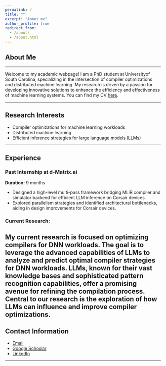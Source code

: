 ```yaml
---
permalink: /
title: ""
excerpt: "About me"
author_profile: true
redirect_from: 
  - /about/
  - /about.html
---
```


## About Me
------
Welcome to my academic webpage! I am a PhD student at Universityof South Carolina, specializing in the intersection of compiler optimizations and distributed machine learning. My research is driven by a passion for developing innovative solutions to enhance the efficiency and effectiveness of machine learning systems. You can find my CV [here](http://rasool-sharifi.github.io/files/RasoolSharifiCV.pdf). 


---

## Research Interests

- Compiler optimizations for machine learning workloads
- Distributed machine learning
- Efficient inference strategies for large language models (LLMs)

---

## Experience

### Past Internship at d-Matrix.ai
**Duration:** 9 months
- Designed a high-level multi-pass framework bridging MLIR compiler and simulator backend for efficient LLM inference on Corsair devices.
- Explored parallelism strategies and identified architectural bottlenecks, aiding in design improvements for Corsair devices.

### Current Research:
My current research is focused on optimizing compilers for DNN workloads. The goal is to leverage the advanced capabilities of LLMs to analyze and predict optimal compiler strategies for DNN workloads. LLMs, known for their vast knowledge bases and sophisticated pattern recognition capabilities, offer a promising avenue for refining the compilation process.   Central to our research is the exploration of how LLMs can influence and improve compiler optimizations. 
---

## Contact Information
- [Email](asharifiATemailDOTscDOTedu)
- [Google Schoolar](https://scholar.google.com/citations?user=PJwZvg8AAAAJ)
- [LinkedIn](https://www.linkedin.com/in/rasoolsharifi/)
---

